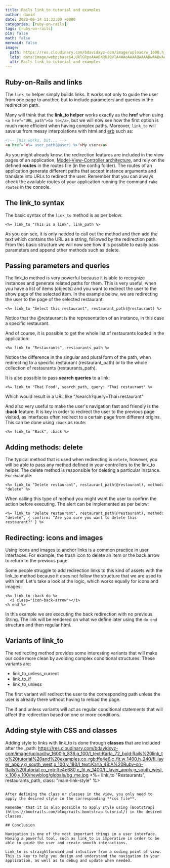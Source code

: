```yaml
---
title: Rails link_to tutorial and examples
author: david
date: 2022-06-14 11:33:00 +0800
categories: [ruby-on-rails]
tags: [ruby-on-rails]
pin: false
math: false
mermaid: false
image:
  path: https://res.cloudinary.com/bdavidxyz-com/image/upload/w_1600,h_836,q_100/l_text:Karla_72_bold:Rails%20link_to%20tutorial%20and%20examples,co_rgb:ffe4e6,c_fit,w_1400,h_240/fl_layer_apply,g_south_west,x_100,y_180/l_text:Karla_48:A%20Ruby-on-Rails%20tutorial,co_rgb:ffe4e680,c_fit,w_1400/fl_layer_apply,g_south_west,x_100,y_100/newblog/globals/bg_me.jpg
  lqip: data:image/webp;base64,UklGRpoAAABXRUJQVlA4WAoAAAAQAAAADwAABwAAQUxQSDIAAAARL0AmbZurmr57yyIiqE8oiG0bejIYEQTgqiDA9vqnsUSI6H+oAERp2HZ65qP/VIAWAFZQOCBCAAAA8AEAnQEqEAAIAAVAfCWkAALp8sF8rgRgAP7o9FDvMCkMde9PK7euH5M1m6VWoDXf2FkP3BqV0ZYbO6NA/VFIAAAA
  alt: Rails link_to tutorial and examples
---
```


## Ruby-on-Rails and links

The `link_to` helper simply builds links. It works not only to guide the user from one page to another, but to include parameters and queries in the redirection path.

Many will think that the **link_to helper** works exactly as the **href** when using `<a href="URL_path">Go to</a>`, but we will now see how the first option is much more efficient when having complex paths. Moreover, `link_to` will save us from messy interpolations with html and <a href="https://github.com/ruby/erb" target="_blank" >erb</a> such as:

```html
<!-- This works, but... -->
<a href="<%= user_path(@user) %>">My user</a>
```

As you might already know, the redirection features are included in the view pages of an application, [Model-View-Controller architecture](https://bootrails.com/blog/ruby-on-rails-mvc/), and rely on the defined **routes** in the routes file (in the config folder). The routes of an application generate different paths that accept instance arguments and translate into URLs to redirect the user. Remember that you can always check the available routes of your application running the command `rake routes` in the console.


## The link_to syntax

The basic syntax of the `link_to` method is as per below:

```erb
<%= link_to "This is a link", link_path %>
```

As you can see, it is only needed to call out the method and then add the text which contains the URL as a string, followed by the redirection path. From this basic structure we will now see how it is possible to easily pass parameters and append other methods such as delete.


## Passing parameters and queries

The link_to method is very powerful because it is able to recognize instances and generate related paths for them. This is very useful, when you have a list of items (objects) and you want to redirect the user to the show page of the selected item. In the example below, we are redirecting the user to the page of the selected restaurant:

```erb
<%= link_to "Select this restaurant", restaurant_path(@restaurant) %>
```

Notice that the @restaurant is the representation of an instance, in this case a specific restaurant.

And of course, it is possible to get the whole list of restaurants loaded in the application:

```erb
<%= link_to "Restaurants", restaurants_path %>
```

Notice the difference in the singular and plural form of the path, when redirecting to a specific restaurant (restaurant_path) or to the whole collection of restaurants (restaurants_path).

It is also possible to pass **search queries** to a link:

```erb
<%= link_to "Thai Food", search_path, query: "Thai restaurant" %>
```

Which would result in a URL like "/search?query=Thai+restaurant"

And also very useful to make the user's navigation fast and friendly is the **:back** feature. It is key in order to redirect the user to the previous page visited, as interfaces often redirect to a certain page from different origins. This can be done using `:back` as route:

```erb
<%= link_to "Back", :back %>
```


## Adding methods: delete

The typical method that is used when redirecting is `delete`, however, you will be able to pass any method defined in your controllers to the link_to helper. The delete method is responsible for deleting a particular instance. For example:

```erb
<%= link_to "Delete restaurant", restaurant_path(@restaurant), method: "delete" %>
```

When calling this type of method you might want the user to confirm the action before executing. The alert can be implemented as per below:

```erb
<%= link_to "Delete restaurant", restaurant_path(@restaurant), method: "delete", { confirm: "Are you sure you want to delete this restaurant?" } %>
```

## Redirecting: icons and images

Using icons and images to anchor links is a common practice in user interfaces. For example, the trash icon to delete an item or the back arrow to return to the previous page.

Some people struggle to add redirection links to this kind of assets with the link_to method because it does not follow the structure that we are used to with href. Let's take a look at the logic, which works equally for icons and images:

```erb
<%= link_to :back do %>
  <i class="icon-back-arrow"></i>
<% end %>
```

In this example we are executing the back redirection with no previous String. The link will be rendered on what we define later using the `do end` structure and then regular html.

## Variants of link_to

The redirecting method provides some interesting variants that will make our code more clean by avoiding complex conditional structures. These variants are:

- link_to_unless_current
- link_to_if
- link_to_unless

The first variant will redirect the user to the corresponding path unless the user is already there without having to reload the page.

The if and unless variants will act as regular conditional statements that will affect the redirection based on one or more conditions.

## Adding style with CSS and classes

Adding style to links with link_to is done through **classes** that are included after the _path: https://res.cloudinary.com/bdavidxyz-com/image/upload/w_1600,h_836,q_100/l_text:Karla_72_bold:Rails%20link_to%20tutorial%20and%20examples,co_rgb:ffe4e6,c_fit,w_1400,h_240/fl_layer_apply,g_south_west,x_100,y_180/l_text:Karla_48:A%20Ruby-on-Rails%20tutorial,co_rgb:ffe4e680,c_fit,w_1400/fl_layer_apply,g_south_west,x_100,y_100/newblog/globals/bg_me.jpg
<%= link_to "Restaurants", restaurants_path, class: "main-link-style" %>
```

After defining the class or classes in the view, you only need to apply the desired style in the corresponding **css file**.

Remember that it is also possible to apply style using [Bootstrap](https://bootrails.com/blog/rails-bootstrap-tutorial/) in the desired classes.

## Conclusion

Navigation is one of the most important things in a user interface. Having a powerful tool, such as link_to is imperative in order to be able to guide the user and create smooth interactions.

Link_to is straightforward and intuitive from a coding point of view. This is key to help you design and understand the navigation in your application, as well as to debug and update when needed.